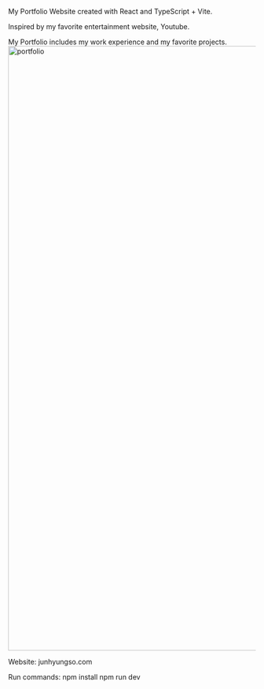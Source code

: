 My Portfolio Website created with React and TypeScript + Vite.

Inspired by my favorite entertainment website, Youtube.

My Portfolio includes my work experience and my favorite projects.
<img width="2521" height="1227" alt="portfolio" src="https://github.com/user-attachments/assets/20f865de-488b-4740-b592-539af48585a8" />

Website:
junhyungso.com

Run commands:
npm install
npm run dev
